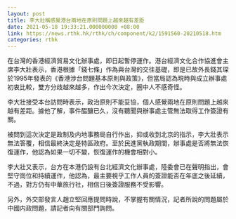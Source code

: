 ```yaml
---
layout: post
title: 李大壯稱感覺港台兩地在原則問題上越來越有差距
date: 2021-05-18 19:33:21.000000000 +08:00
link: https://news.rthk.hk/rthk/ch/component/k2/1591560-20210518.htm
categories: rthk
---
```


在台灣的香港經濟貿易文化辦事處，即日起暫停運作。港台經濟文化合作協進會主席李大壯表示，香港根據「錢七條」作為與台灣的交往基礎，即是已故外長錢其琛於1995年發表的《香港涉台問題基本原則與政策》，但當局認為現時與成立辦事處初衷比較，雙方分歧越來越多，作出今次決定，圈中人不感奇怪。

李大壯接受本台訪問時表示，政治原則不能妥協，個人感覺兩地在原則問題上越來越有差距。據他了解，事件醖釀已久，沒有聽聞與辦事處主管無法取得工作簽證有關。

被問到這次決定是政制及内地事務局自行作出，抑或收到北京的指示，李大壯表示無法答覆，相信最終決定是特區政府。至於民進黨執政期間，辦事處是否將無法恢復運作，他認為如果一切不變，恢復運作的機會相對小。

李大壯又表示，台方在本港仍設有台北經濟文化辦事處，陸委會已在聲明指出，會堅守崗位和持續運作，他認為，最主要視乎工作人員的簽證能否在年底之後延續，不過，對方仍有中華旅行社，相信日後簽證服務不受影響。

另外，外交部發言人趙立堅回應提問時說，不掌握有關情況，記者所說的問題屬於中國内政問題，請記者向有關部門詢問。
